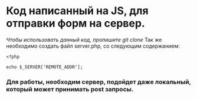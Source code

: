 # Код написанный на JS, для отправки форм на сервер.
*Чтобы использовать данный код, пропишите git clone*
Так же необходимо создать файл server.php, со следующим содержанием:
```
<?php 

echo $_SERVER[‘REMOTE_ADDR‘];
```
### Для работы, необходим сервер, подойдет даже локальный, который может принимать post запросы.
